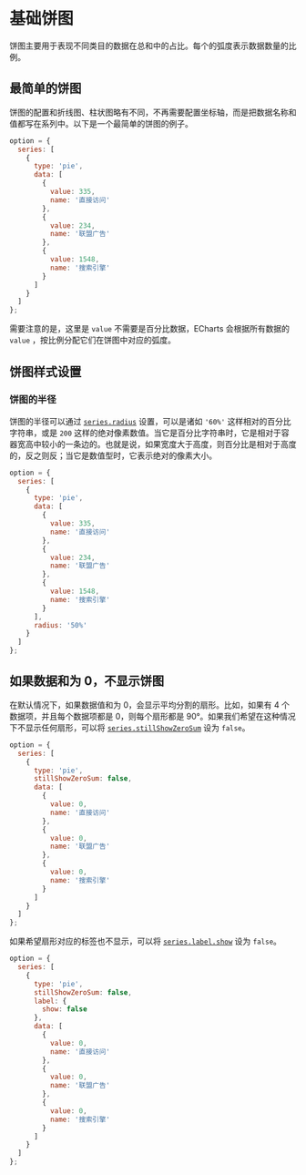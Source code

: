 # 基础饼图

饼图主要用于表现不同类目的数据在总和中的占比。每个的弧度表示数据数量的比例。

## 最简单的饼图

饼图的配置和折线图、柱状图略有不同，不再需要配置坐标轴，而是把数据名称和值都写在系列中。以下是一个最简单的饼图的例子。

```js live
option = {
  series: [
    {
      type: 'pie',
      data: [
        {
          value: 335,
          name: '直接访问'
        },
        {
          value: 234,
          name: '联盟广告'
        },
        {
          value: 1548,
          name: '搜索引擎'
        }
      ]
    }
  ]
};
```

需要注意的是，这里是 `value` 不需要是百分比数据，ECharts 会根据所有数据的 `value` ，按比例分配它们在饼图中对应的弧度。

## 饼图样式设置

### 饼图的半径

饼图的半径可以通过 [`series.radius`](${optionPath}series-pie.radius) 设置，可以是诸如 `'60%'` 这样相对的百分比字符串，或是 `200` 这样的绝对像素数值。当它是百分比字符串时，它是相对于容器宽高中较小的一条边的。也就是说，如果宽度大于高度，则百分比是相对于高度的，反之则反；当它是数值型时，它表示绝对的像素大小。

```js live
option = {
  series: [
    {
      type: 'pie',
      data: [
        {
          value: 335,
          name: '直接访问'
        },
        {
          value: 234,
          name: '联盟广告'
        },
        {
          value: 1548,
          name: '搜索引擎'
        }
      ],
      radius: '50%'
    }
  ]
};
```

## 如果数据和为 0，不显示饼图

在默认情况下，如果数据值和为 0，会显示平均分割的扇形。比如，如果有 4 个数据项，并且每个数据项都是 0，则每个扇形都是 90°。如果我们希望在这种情况下不显示任何扇形，可以将 [`series.stillShowZeroSum`](${optionPath}series-pie.stillShowZeroSum) 设为 `false`。

```js live
option = {
  series: [
    {
      type: 'pie',
      stillShowZeroSum: false,
      data: [
        {
          value: 0,
          name: '直接访问'
        },
        {
          value: 0,
          name: '联盟广告'
        },
        {
          value: 0,
          name: '搜索引擎'
        }
      ]
    }
  ]
};
```

如果希望扇形对应的标签也不显示，可以将 [`series.label.show`](${optionPath}series-pie.label.show) 设为 `false`。

```js live
option = {
  series: [
    {
      type: 'pie',
      stillShowZeroSum: false,
      label: {
        show: false
      },
      data: [
        {
          value: 0,
          name: '直接访问'
        },
        {
          value: 0,
          name: '联盟广告'
        },
        {
          value: 0,
          name: '搜索引擎'
        }
      ]
    }
  ]
};
```
